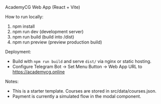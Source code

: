 AcademyCG Web App (React + Vite)

How to run locally:
1. npm install
2. npm run dev (development server)
3. npm run build (build into /dist)
4. npm run preview (preview production build)

Deployment:
- Build with `npm run build` and serve `dist/` via nginx or static hosting.
- Configure Telegram Bot -> Set Menu Button -> Web App URL to https://academycg.online

Notes:
- This is a starter template. Courses are stored in src/data/courses.json.
- Payment is currently a simulated flow in the modal component.
